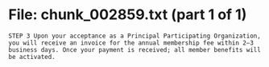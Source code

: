 ﻿# File: chunk_002859.txt (part 1 of 1)
```
STEP 3 Upon your acceptance as a Principal Participating Organization, you will receive an invoice for the annual membership fee within 2–3 business days. Once your payment is received; all member benefits will be activated.
```

